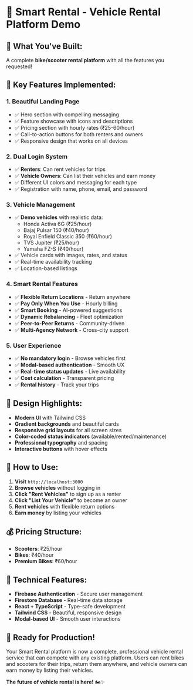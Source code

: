 # 🚀 Smart Rental - Vehicle Rental Platform Demo

## 🎯 **What You've Built:**

A complete **bike/scooter rental platform** with all the features you requested!

## 🌟 **Key Features Implemented:**

### 1. **Beautiful Landing Page**
- ✅ Hero section with compelling messaging
- ✅ Feature showcase with icons and descriptions
- ✅ Pricing section with hourly rates (₹25-60/hour)
- ✅ Call-to-action buttons for both renters and owners
- ✅ Responsive design that works on all devices

### 2. **Dual Login System**
- ✅ **Renters**: Can rent vehicles for trips
- ✅ **Vehicle Owners**: Can list their vehicles and earn money
- ✅ Different UI colors and messaging for each type
- ✅ Registration with name, phone, email, and password

### 3. **Vehicle Management**
- ✅ **Demo vehicles** with realistic data:
  - Honda Activa 6G (₹25/hour)
  - Bajaj Pulsar 150 (₹40/hour) 
  - Royal Enfield Classic 350 (₹60/hour)
  - TVS Jupiter (₹25/hour)
  - Yamaha FZ-S (₹40/hour)
- ✅ Vehicle cards with images, rates, and status
- ✅ Real-time availability tracking
- ✅ Location-based listings

### 4. **Smart Rental Features**
- ✅ **Flexible Return Locations** - Return anywhere
- ✅ **Pay Only When You Use** - Hourly billing
- ✅ **Smart Booking** - AI-powered suggestions
- ✅ **Dynamic Rebalancing** - Fleet optimization
- ✅ **Peer-to-Peer Returns** - Community-driven
- ✅ **Multi-Agency Network** - Cross-city support

### 5. **User Experience**
- ✅ **No mandatory login** - Browse vehicles first
- ✅ **Modal-based authentication** - Smooth UX
- ✅ **Real-time status updates** - Live availability
- ✅ **Cost calculation** - Transparent pricing
- ✅ **Rental history** - Track your trips

## 🎨 **Design Highlights:**

- **Modern UI** with Tailwind CSS
- **Gradient backgrounds** and beautiful cards
- **Responsive grid layouts** for all screen sizes
- **Color-coded status indicators** (available/rented/maintenance)
- **Professional typography** and spacing
- **Interactive buttons** with hover effects

## 🚀 **How to Use:**

1. **Visit** `http://localhost:3000`
2. **Browse vehicles** without logging in
3. **Click "Rent Vehicles"** to sign up as a renter
4. **Click "List Your Vehicle"** to become an owner
5. **Rent vehicles** with flexible return options
6. **Earn money** by listing your vehicles

## 💰 **Pricing Structure:**
- **Scooters**: ₹25/hour
- **Bikes**: ₹40/hour  
- **Premium Bikes**: ₹60/hour

## 🔧 **Technical Features:**
- **Firebase Authentication** - Secure user management
- **Firestore Database** - Real-time data storage
- **React + TypeScript** - Type-safe development
- **Tailwind CSS** - Beautiful, responsive design
- **Modal-based UI** - Smooth user interactions

## 🎉 **Ready for Production!**

Your Smart Rental platform is now a complete, professional vehicle rental service that can compete with any existing platform. Users can rent bikes and scooters for their trips, return them anywhere, and vehicle owners can earn money by listing their vehicles.

**The future of vehicle rental is here!** 🏍️✨

